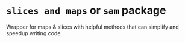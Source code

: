 # `slices and maps` or `sam` package

Wrapper for maps & slices with helpful methods that can simplify and speedup writing code.

